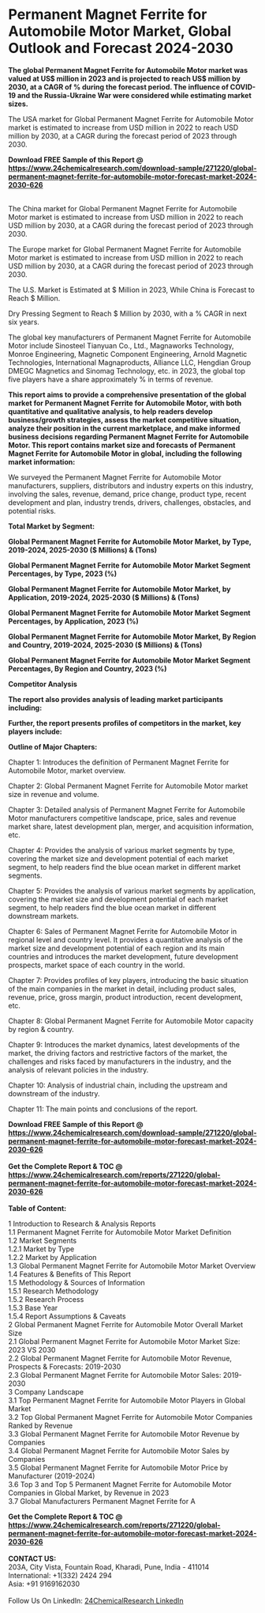 <h1>Permanent Magnet Ferrite for Automobile Motor Market, Global Outlook and Forecast 2024-2030</h1><p><strong>The global Permanent Magnet Ferrite for Automobile Motor market was valued at US$ million in 2023 and is projected to reach US$ million by 2030, at a CAGR of % during the forecast period. The influence of COVID-19 and the Russia-Ukraine War were considered while estimating market sizes.</strong></p><p>
</p><p>The USA market for Global Permanent Magnet Ferrite for Automobile Motor market is estimated to increase from USD million in 2022 to reach USD million by 2030, at a CAGR during the forecast period of 2023 through 2030.</p><div><b>Download FREE Sample of this Report @ 
            <a href="https://www.24chemicalresearch.com/download-sample/271220/global-permanent-magnet-ferrite-for-automobile-motor-forecast-market-2024-2030-626">
            https://www.24chemicalresearch.com/download-sample/271220/global-permanent-magnet-ferrite-for-automobile-motor-forecast-market-2024-2030-626</a></b></div><br><p>
</p><p>The China market for Global Permanent Magnet Ferrite for Automobile Motor market is estimated to increase from USD million in 2022 to reach USD million by 2030, at a CAGR during the forecast period of 2023 through 2030.</p><p>
</p><p>The Europe market for Global Permanent Magnet Ferrite for Automobile Motor market is estimated to increase from USD million in 2022 to reach USD million by 2030, at a CAGR during the forecast period of 2023 through 2030.</p><p>
</p><p>The U.S. Market is Estimated at $ Million in 2023, While China is Forecast to Reach $ Million.</p><p>
Dry Pressing Segment to Reach $ Million by 2030, with a % CAGR in next six years.</p><p>
The global key manufacturers of Permanent Magnet Ferrite for Automobile Motor include Sinosteel Tianyuan Co., Ltd., Magnaworks Technology, Monroe Engineering, Magnetic Component Engineering, Arnold Magnetic Technologies, International Magnaproducts, Alliance LLC, Hengdian Group DMEGC Magnetics and Sinomag Technology, etc. in 2023, the global top five players have a share approximately % in terms of revenue.</p><p>
<strong>This report aims to provide a comprehensive presentation of the global market for Permanent Magnet Ferrite for Automobile Motor, with both quantitative and qualitative analysis, to help readers develop business/growth strategies, assess the market competitive situation, analyze their position in the current marketplace, and make informed business decisions regarding Permanent Magnet Ferrite for Automobile Motor. This report contains market size and forecasts of Permanent Magnet Ferrite for Automobile Motor in global, including the following market information:</strong></p><p>
</p><p>
</p><p>We surveyed the Permanent Magnet Ferrite for Automobile Motor manufacturers, suppliers, distributors and industry experts on this industry, involving the sales, revenue, demand, price change, product type, recent development and plan, industry trends, drivers, challenges, obstacles, and potential risks.</p><p>
<strong>Total Market by Segment:</strong></p><p>
<strong>Global Permanent Magnet Ferrite for Automobile Motor Market, by Type, 2019-2024, 2025-2030 ($ Millions) &amp; (Tons)</strong></p><p>
<strong>Global Permanent Magnet Ferrite for Automobile Motor Market Segment Percentages, by Type, 2023 (%)</strong></p><p>
</p><p>
<strong>Global Permanent Magnet Ferrite for Automobile Motor Market, by Application, 2019-2024, 2025-2030 ($ Millions) &amp; (Tons)</strong></p><p>
<strong>Global Permanent Magnet Ferrite for Automobile Motor Market Segment Percentages, by Application, 2023 (%)</strong></p><p>
</p><p>
<strong>Global Permanent Magnet Ferrite for Automobile Motor Market, By Region and Country, 2019-2024, 2025-2030 ($ Millions) &amp; (Tons)</strong></p><p>
<strong>Global Permanent Magnet Ferrite for Automobile Motor Market Segment Percentages, By Region and Country, 2023 (%)</strong></p><p>
</p><p>
	</p><p>
<strong>Competitor Analysis</strong></p><p>
<strong>The report also provides analysis of leading market participants including:</strong></p><p>
</p><p>
<strong>Further, the report presents profiles of competitors in the market, key players include:</strong></p><p>
</p><p>
<strong>Outline of Major Chapters:</strong></p><p>
</p><p>Chapter 1: Introduces the definition of Permanent Magnet Ferrite for Automobile Motor, market overview.</p><p>
Chapter 2: Global Permanent Magnet Ferrite for Automobile Motor market size in revenue and volume.</p><p>
Chapter 3: Detailed analysis of Permanent Magnet Ferrite for Automobile Motor manufacturers competitive landscape, price, sales and revenue market share, latest development plan, merger, and acquisition information, etc.</p><p>
Chapter 4: Provides the analysis of various market segments by type, covering the market size and development potential of each market segment, to help readers find the blue ocean market in different market segments.</p><p>
Chapter 5: Provides the analysis of various market segments by application, covering the market size and development potential of each market segment, to help readers find the blue ocean market in different downstream markets.</p><p>
Chapter 6: Sales of Permanent Magnet Ferrite for Automobile Motor in regional level and country level. It provides a quantitative analysis of the market size and development potential of each region and its main countries and introduces the market development, future development prospects, market space of each country in the world.</p><p>
Chapter 7: Provides profiles of key players, introducing the basic situation of the main companies in the market in detail, including product sales, revenue, price, gross margin, product introduction, recent development, etc.</p><p>
Chapter 8: Global Permanent Magnet Ferrite for Automobile Motor capacity by region &amp; country.</p><p>
Chapter 9: Introduces the market dynamics, latest developments of the market, the driving factors and restrictive factors of the market, the challenges and risks faced by manufacturers in the industry, and the analysis of relevant policies in the industry.</p><p>
Chapter 10: Analysis of industrial chain, including the upstream and downstream of the industry.</p><p>
Chapter 11: The main points and conclusions of the report.</p><div><b>Download FREE Sample of this Report @ 
            <a href="https://www.24chemicalresearch.com/download-sample/271220/global-permanent-magnet-ferrite-for-automobile-motor-forecast-market-2024-2030-626">
            https://www.24chemicalresearch.com/download-sample/271220/global-permanent-magnet-ferrite-for-automobile-motor-forecast-market-2024-2030-626</a></b></div><br><div><b>Get the Complete Report & TOC @ 
            <a href="https://www.24chemicalresearch.com/reports/271220/global-permanent-magnet-ferrite-for-automobile-motor-forecast-market-2024-2030-626">
            https://www.24chemicalresearch.com/reports/271220/global-permanent-magnet-ferrite-for-automobile-motor-forecast-market-2024-2030-626</a></b></div><br>
            <b>Table of Content:</b><p>1 Introduction to Research & Analysis Reports<br />
    1.1 Permanent Magnet Ferrite for Automobile Motor Market Definition<br />
    1.2 Market Segments<br />
        1.2.1 Market by Type<br />
        1.2.2 Market by Application<br />
    1.3 Global Permanent Magnet Ferrite for Automobile Motor Market Overview<br />
    1.4 Features & Benefits of This Report<br />
    1.5 Methodology & Sources of Information<br />
        1.5.1 Research Methodology<br />
        1.5.2 Research Process<br />
        1.5.3 Base Year<br />
        1.5.4 Report Assumptions & Caveats<br />
2 Global Permanent Magnet Ferrite for Automobile Motor Overall Market Size<br />
    2.1 Global Permanent Magnet Ferrite for Automobile Motor Market Size: 2023 VS 2030<br />
    2.2 Global Permanent Magnet Ferrite for Automobile Motor Revenue, Prospects & Forecasts: 2019-2030<br />
    2.3 Global Permanent Magnet Ferrite for Automobile Motor Sales: 2019-2030<br />
3 Company Landscape<br />
    3.1 Top Permanent Magnet Ferrite for Automobile Motor Players in Global Market<br />
    3.2 Top Global Permanent Magnet Ferrite for Automobile Motor Companies Ranked by Revenue<br />
    3.3 Global Permanent Magnet Ferrite for Automobile Motor Revenue by Companies<br />
    3.4 Global Permanent Magnet Ferrite for Automobile Motor Sales by Companies<br />
    3.5 Global Permanent Magnet Ferrite for Automobile Motor Price by Manufacturer (2019-2024)<br />
    3.6 Top 3 and Top 5 Permanent Magnet Ferrite for Automobile Motor Companies in Global Market, by Revenue in 2023<br />
    3.7 Global Manufacturers Permanent Magnet Ferrite for A</p><div><b>Get the Complete Report & TOC @ 
            <a href="https://www.24chemicalresearch.com/reports/271220/global-permanent-magnet-ferrite-for-automobile-motor-forecast-market-2024-2030-626">
            https://www.24chemicalresearch.com/reports/271220/global-permanent-magnet-ferrite-for-automobile-motor-forecast-market-2024-2030-626</a></b></div><br><b>CONTACT US:</b><br>
            203A, City Vista, Fountain Road, Kharadi, Pune, India - 411014<br>
            International: +1(332) 2424 294<br>
            Asia: +91 9169162030 <br><br>
            Follow Us On LinkedIn: <a href="https://www.linkedin.com/company/24chemicalresearch/">24ChemicalResearch LinkedIn</a>